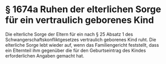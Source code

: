 # § 1674a Ruhen der elterlichen Sorge für ein vertraulich geborenes Kind
Die elterliche Sorge der Eltern für ein nach § 25 Absatz 1 des Schwangerschaftskonfliktgesetzes vertraulich geborenes Kind ruht. Die elterliche Sorge lebt wieder auf, wenn das Familiengericht feststellt, dass ein Elternteil ihm gegenüber die für den Geburtseintrag des Kindes erforderlichen Angaben gemacht hat.